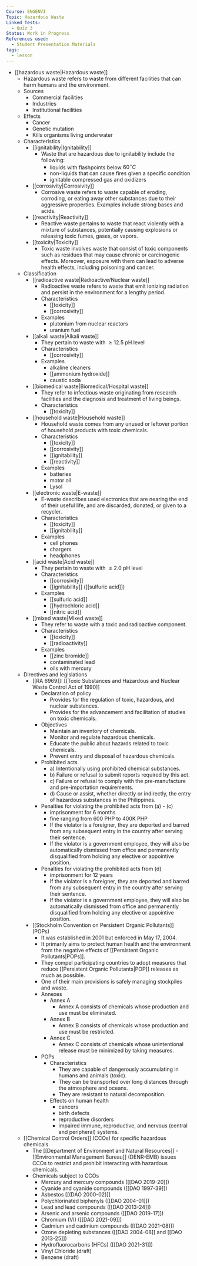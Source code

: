 ```yaml
---
Course: ENGENVI
Topic: Hazardous Waste
Linked_Tests:
  - Quiz 3
Status: Work in Progress
References used:
  - Student Presentation Materials
tags:
  - lesson
---
```


- [[hazardous waste|Hazardous waste]]
	- Hazardous waste refers to waste from different facilities that can harm humans and the environment.
	- Sources
		- Commercial facilities
		- Industries
		- Institutional facilities
	- Effects
		- Cancer
		- Genetic mutation
		- Kills organisms living underwater
	- Characteristics
		- [[ignitability|Ignitability]]
			- Waste that are hazardous due to ignitability include the following:
				- liquids with flashpoints below $60^\circ C$
				- non-liquids that can cause fires given a specific condition
				- ignitable compressed gas and oxidizers
		- [[corrosivity|Corrosivity]]
			- Corrosive waste refers to waste capable of eroding, corroding, or eating away other substances due to their aggressive properties. Examples include strong bases and acids.
		- [[reactivity|Reactivity]]
			- Reactive waste pertains to waste that react violently with a mixture of substances, potentially causing explosions or releasing toxic fumes, gases, or vapors.
		- [[toxicity|Toxicity]]
			- Toxic waste involves waste that consist of toxic components such as residues that may cause chronic or carcinogenic effects. Moreover, exposure with them can lead to adverse health effects, including poisoning and cancer.
	- Classification
		- [[radioactive waste|Radioactive/Nuclear waste]]
			- Radioactive waste refers to waste that emit ionizing radiation and persist in the environment for a lengthy period.
			- Characteristics
				- [[toxicity]]
				- [[corrosivity]]
			- Examples
				- plutonium from nuclear reactors
				- uranium fuel
		- [[alkali waste|Alkali waste]]
			- They pertain to waste with $\geq 12.5$ pH level
			- Characteristics
				- [[corrosivity]]
			- Examples
				- alkaline cleaners
				- [[ammonium hydroxide]]
				- caustic soda
		- [[biomedical waste|Biomedical/Hospital waste]]
			- They refer to infectious waste originating from research facilities and the diagnosis and treatment of living beings.
			- Characteristics
				- [[toxicity]]
		- [[household waste|Household waste]]
			- Household waste comes from any unused or leftover portion of household products with toxic chemicals.
			- Characteristics
				- [[toxicity]]
				- [[corrosivity]]
				- [[ignitability]]
				- [[reactivity]]
			- Examples
				- batteries
				- motor oil
				- Lysol
		- [[electronic waste|E-waste]]
			- E-waste describes used electronics that are nearing the end of their useful life, and are discarded, donated, or given to a recycler.
			- Characteristics
				- [[toxicity]]
				- [[ignitability]]
			- Examples
				- cell phones
				- chargers
				- headphones
		- [[acid waste|Acid waste]]
			- They pertain to waste with $\leq 2.0$ pH level
			- Characteristics
				- [[corrosivity]]
				- [[ignitability]] ([[sulfuric acid]])
			- Examples
				- [[sulfuric acid]]
				- [[hydrochloric acid]]
				- [[nitric acid]]
		- [[mixed waste|Mixed waste]]
			- They refer to waste with a toxic and radioactive component.
			- Characteristics
				- [[toxicity]]
				- [[radioactivity]]
			- Examples
				- [[zinc bromide]]
				- contaminated lead
				- oils with mercury
	- Directives and legislations
		- [[RA 6969]]: [[Toxic Substances and Hazardous and Nuclear Waste Control Act of 1990]]
			- Declaration of policy
				- Provides for the regulation of toxic, hazardous, and nuclear substances.
				- Provides for the advancement and facilitation of studies on toxic chemicals.
			- Objectives
				- Maintain an inventory of chemicals.
				- Monitor and regulate hazardous chemicals.
				- Educate the public about hazards related to toxic chemicals.
				- Prevent entry and disposal of hazardous chemicals.
			- Prohibited acts
				- a) Intentionally using prohibited chemical substances.
				- b) Failure or refusal to submit reports required by this act.
				- c) Failure or refusal to comply with the pre-manufacture and pre-importation requirements.
				- d) Cause or assist, whether directly or indirectly, the entry of hazardous substances in the Philippines.
			- Penalties for violating the prohibited acts from (a) - (c)
				- imprisonment for 6 months
				- fine ranging from 600 PHP to 400K PHP
				- If the violator is a foreigner, they are deported and barred from any subsequent entry in the country after serving their sentence.
				- If the violator is a government employee, they will also be automatically dismissed from office and permanently disqualified from holding any elective or appointive position.
			- Penalties for violating the prohibited acts from (d)
				- imprisonment for 12 years
				- If the violator is a foreigner, they are deported and barred from any subsequent entry in the country after serving their sentence.
				- If the violator is a government employee, they will also be automatically dismissed from office and permanently disqualified from holding any elective or appointive position.
		- [[Stockholm Convention on Persistent Organic Pollutants]] (POPs)
			- It was established in 2001 but enforced in May 17, 2004.
			- It primarily aims to protect human health and the environment from the negative effects of [[Persistent Organic Pollutants|POPs]].
			- They compel participating countries to adopt measures that reduce [[Persistent Organic Pollutants|POP]] releases as much as possible.
			- One of their main provisions is safely managing stockpiles and waste.
			- Annexes
				- Annex A
					- Annex A consists of chemicals whose production and use must be eliminated.
				- Annex B
					- Annex B consists of chemicals whose production and use must be restricted.
				- Annex C
					- Annex C consists of chemicals whose unintentional release must be minimized by taking measures.
			- POPs
				- Characteristics
					- They are capable of dangerously accumulating in humans and animals (toxic).
					- They can be transported over long distances through the atmosphere and oceans.
					- They are resistant to natural decomposition.
				- Effects on human health
					- cancers
					- birth defects
					- reproductive disorders
					- impaired immune, reproductive, and nervous (central and peripheral) systems.
	- [[Chemical Control Orders]] (CCOs) for specific hazardous chemicals
		- The [[Department of Environment and Natural Resources]] - [[Environmental Management Bureau]] (DENR-EMB)  issues CCOs to restrict and prohibit interacting with hazardous chemicals.
		- Chemicals subject to CCOs
			- Mercury and mercury compounds ([[DAO 2019-20]])
			- Cyanide and cyanide compounds ([[DAO 1997-39]])
			- Asbestos [[(DAO 2000-02)]]
			- Polychlorinated biphenyls ([[DAO 2004-01]])
			- Lead and lead compounds ([[DAO 2013-24]])
			- Arsenic and arsenic compounds ([[DAO 2019-17]])
			- Chromium (VI) ([[DAO 2021-09]])
			- Cadmium and cadmium compounds ([[DAO 2021-08]])
			- Ozone depleting substances ([[DAO 2004-08]] and [[DAO 2013-25]])
			- Hydrofluorocarbons (HFCs) ([[DAO 2021-31]])
			- Vinyl Chloride (draft)
			- Benzene (draft)